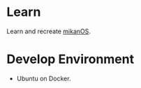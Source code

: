 # Learn 
Learn and recreate [mikanOS](https://github.com/uchan-nos/mikanos).

# Develop Environment
- Ubuntu on Docker.